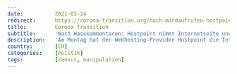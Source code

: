 ```yaml
---
date:          2021-03-24
redirect:      https://corona-transition.org/nach-mordaufrufen-hostpoint-nimmt-regierungskritische-internetseite-unwahlbar
title:         Corona Transition
subtitle:      'Nach Hasskommentaren: Hostpoint nimmt Internetseite unwählbar.ch vom Netz'
description:   'Am Montag hat der Webhosting-Provider Hostpoint die Internetseiten der Freiheitlichen Bewegung Schweiz (FBS) gesperrt. Betroffen waren anfangs (...)'
country:       [CH]
categories:    [Politik]
tags:          [zensur, manipulation]
---
```

